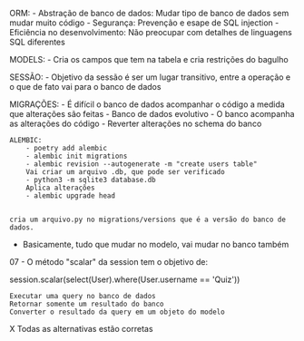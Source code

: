 ORM:
    - Abstração de banco de dados: Mudar tipo de banco de dados sem mudar muito código
    - Segurança: Prevenção e esape de SQL injection
    - Eficiência no desenvolvimento: Não preocupar com detalhes de linguagens SQL diferentes

MODELS:
    - Cria os campos que tem na tabela e cria restrições do bagulho


SESSÃO:
    - Objetivo da sessão é ser um lugar transitivo, entre a operação e o que de fato vai para o banco de dados

MIGRAÇÕES:
    - É difícil o banco de dados acompanhar o código a medida que alterações são feitas
    - Banco de dados evolutivo
    -   O banco acompanha as alterações do código
    -   Reverter alterações no schema do banco

    ALEMBIC:
        - poetry add alembic
        - alembic init migrations
        - alembic revision --autogenerate -m "create users table"
        Vai criar um arquivo .db, que pode ser verificado
        - python3 -m sqlite3 database.db
        Aplica alterações
        - alembic upgrade head
    

    cria um arquivo.py no migrations/versions que é a versão do banco de dados.


  - Basicamente, tudo que mudar no modelo, vai mudar no banco também



07 - O método "scalar" da session tem o objetivo de:

session.scalar(select(User).where(User.username == 'Quiz'))

    Executar uma query no banco de dados
    Retornar somente um resultado do banco
    Converter o resultado da query em um objeto do modelo
 X  Todas as alternativas estão corretas